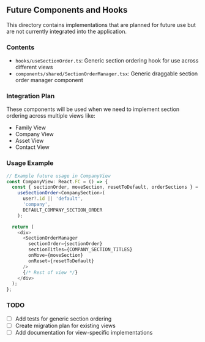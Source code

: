 ## Future Components and Hooks

This directory contains implementations that are planned for future use but are not currently integrated into the application.

### Contents

- `hooks/useSectionOrder.ts`: Generic section ordering hook for use across different views
- `components/shared/SectionOrderManager.tsx`: Generic draggable section order manager component

### Integration Plan

These components will be used when we need to implement section ordering across multiple views like:
- Family View
- Company View
- Asset View
- Contact View

### Usage Example

```typescript
// Example future usage in CompanyView
const CompanyView: React.FC = () => {
  const { sectionOrder, moveSection, resetToDefault, orderSections } = 
    useSectionOrder<CompanySection>(
      user?.id || 'default',
      'company',
      DEFAULT_COMPANY_SECTION_ORDER
    );

  return (
    <div>
      <SectionOrderManager
        sectionOrder={sectionOrder}
        sectionTitles={COMPANY_SECTION_TITLES}
        onMove={moveSection}
        onReset={resetToDefault}
      />
      {/* Rest of view */}
    </div>
  );
};
```

### TODO
- [ ] Add tests for generic section ordering
- [ ] Create migration plan for existing views
- [ ] Add documentation for view-specific implementations